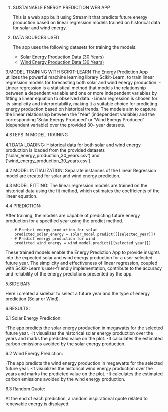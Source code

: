 1. SUSTAINABLE ENERGY PREDICTION WEB APP

   This is a web app built using Streamlit that predicts future energy production based on linear regression models trained on historical data for solar and wind energy.

2. DATA SOURCES USED
   
   The app uses the following datasets for training the models:
   - [Solar Energy Production Data (30 Years)](solar_energy_production_30_years.csv)
   - [Wind Energy Production Data (30 Years)](wind_energy_production_30_years.csv)
  
3.MODEL TRAINING WITH SCIKIT-LEARN
     The Energy Prediction App utilizes the powerful machine learning library Scikit-Learn, to train linear regression models for forecasting both solar and wind energy production.
    -Linear regression is a statistical method that models the relationship between a dependent variable and one or more independent variables by fitting a linear equation to observed data.
    -Linear regression is chosen for its simplicity and interpretability, making it a suitable choice for predicting energy production based on historical trends.
    The models aim to capture the linear relationship between the 'Year' (independent variable) and the corresponding 'Solar Energy Produced' or 'Wind Energy Produced' (dependent variable) over the provided 30- 
    year datasets.
   
4.STEPS IN MODEL TRAINING
  
  4.1 DATA LOADING:
      Historical data for both solar and wind energy production is loaded from the provided datasets ('solar_energy_production_30_years.csv') and ('wind_energy_production_30_years.csv').
  
  4.2 MODEL INITIALIZATION:
      Separate instances of the Linear Regression model are created for solar and wind energy prediction.
  
  4.3 MODEL FITTING:
      The linear regression models are trained on the historical data using the fit method, which estimates the coefficients of the linear equation.
  
  4.4 PREDICTION:
     
   After training, the models are capable of predicting future energy production for a specified year using the predict method.
      
      - # Predict energy production for solar
        predicted_solar_energy = solar_model.predict([[selected_year]])
      - # Predict energy production for wind
        predicted_wind_energy = wind_model.predict([[selected_year]])
        
  These trained models enable the Energy Prediction App to provide insights into the expected solar and wind energy production for a user-selected future year.
  The simplicity and effectiveness of linear regression, coupled with Scikit-Learn's user-friendly implementation, contribute to the accuracy and reliability of the energy predictions presented by the app.
  
5.SIDE BAR:
  
  Here i created a sidebar to select a future year and the type of energy prediction (Solar or Wind).
  
6.RESULTS:
  
  6.1 Solar Energy Prediction:
  
   -The app predicts the solar energy production in megawatts for the selected future year.
      -It visualizes the historical solar energy production over the years and marks the predicted value on the plot.
      -It calculates the estimated carbon emissions avoided by the solar energy production.
  
  6.2 Wind Energy Prediction:
  
   -The app predicts the wind energy production in megawatts for the selected future year.
     -It visualizes the historical wind energy production over the years and marks the predicted value on the plot.
     -It calculates the estimated carbon emissions avoided by the wind energy production.
  
  6.3 Random Quote:
  
   At the end of each prediction, a random inspirational quote related to renewable energy is displayed.

   
